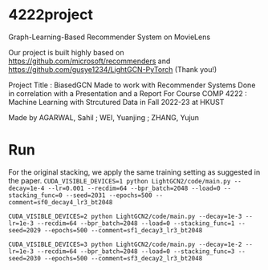 # 4222project
Graph-Learning-Based Recommender System on MovieLens

Our project is built highly based on https://github.com/microsoft/recommenders and https://github.com/gusye1234/LightGCN-PyTorch (Thank you!)

Project Title : BiasedGCN
Made to work with Recommender Systems
Done in correlation with a Presentation and a Report
For Course COMP 4222 : Machine Learning with Strcutured Data in Fall 2022-23 at HKUST

Made by AGARWAL, Sahil ; WEI, Yuanjing ; ZHANG, Yujun

# Run
For the original stacking, we apply the same training setting as suggested in the paper.
`CUDA_VISIBLE_DEVICES=1 python LightGCN2/code/main.py --decay=1e-4 --lr=0.001 --recdim=64 --bpr_batch=2048 --load=0 --stacking_func=0 --seed=2031 --epochs=500 --comment=sf0_decay4_lr3_bt2048`

`CUDA_VISIBLE_DEVICES=2 python LightGCN2/code/main.py --decay=1e-3 --lr=1e-3 --recdim=64 --bpr_batch=2048 --load=0 --stacking_func=1 --seed=2029 --epochs=500 --comment=sf1_decay3_lr3_bt2048`

`CUDA_VISIBLE_DEVICES=3 python LightGCN2/code/main.py --decay=1e-2 --lr=1e-3 --recdim=64 --bpr_batch=2048 --load=0 --stacking_func=3 --seed=2030 --epochs=500 --comment=sf3_decay2_lr3_bt2048`